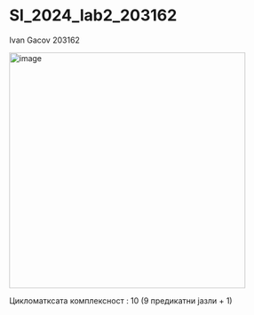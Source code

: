 # SI_2024_lab2_203162
Ivan Gacov 203162

<img width="425" alt="image" src="https://github.com/IvanGacov/SI_2024_lab2_203162/assets/136637874/44f4e41d-3cc8-4c26-93c8-82e4d63a4731">

Цикломатксата комплексност : 10 (9 предикатни јазли + 1)
